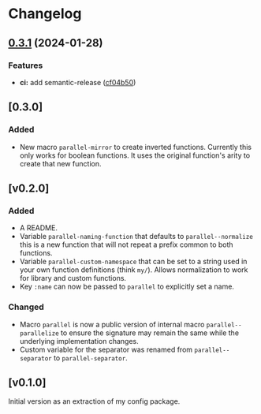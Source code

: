 # Changelog

## [0.3.1](https://github.com/Walheimat/parallel/compare/v0.3.0...v0.3.1) (2024-01-28)


### Features

* **ci:** add semantic-release ([cf04b50](https://github.com/Walheimat/parallel/commit/cf04b50d4a99664821bd1be03174138a72b66b68))

## [0.3.0]

### Added

- New macro `parallel-mirror` to create inverted functions. Currently
  this only works for boolean functions. It uses the original
  function's arity to create that new function.

## [v0.2.0]

### Added

- A README.
- Variable `parallel-naming-function` that defaults to
  `parallel--normalize` this is a new function that will not repeat a
  prefix common to both functions.
- Variable `parallel-custom-namespace` that can be set to a string
  used in your own function definitions (think `my/`). Allows
  normalization to work for library and custom functions.
- Key `:name` can now be passed to `parallel` to explicitly set a
  name.

### Changed

- Macro `parallel` is now a public version of internal macro
  `parallel--parallelize` to ensure the signature may remain the same
  while the underlying implementation changes.
- Custom variable for the separator was renamed from
  `parallel--separator` to `parallel-separator`.

## [v0.1.0]

Initial version as an extraction of my config package.
